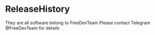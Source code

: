 # ReleaseHistory

They are all software belong to FreeDevTeam
Please contact Telegram @FreeDevTeam for details
